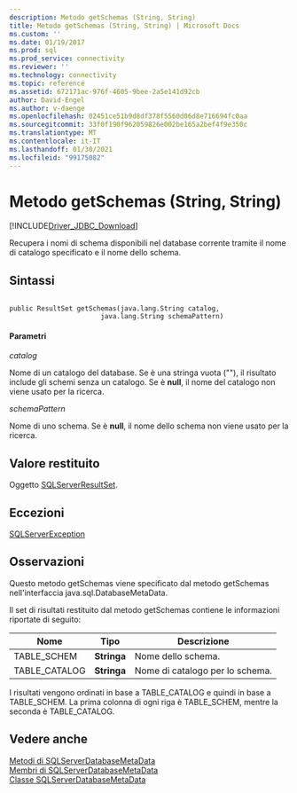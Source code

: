```yaml
---
description: Metodo getSchemas (String, String)
title: Metodo getSchemas (String, String) | Microsoft Docs
ms.custom: ''
ms.date: 01/19/2017
ms.prod: sql
ms.prod_service: connectivity
ms.reviewer: ''
ms.technology: connectivity
ms.topic: reference
ms.assetid: 672171ac-976f-4605-9bee-2a5e141d92cb
author: David-Engel
ms.author: v-daenge
ms.openlocfilehash: 02451ce51b9d8df378f5560d06d8e716694fc0aa
ms.sourcegitcommit: 33f0f190f962059826e002be165a2bef4f9e350c
ms.translationtype: MT
ms.contentlocale: it-IT
ms.lasthandoff: 01/30/2021
ms.locfileid: "99175082"
---
```

# <a name="getschemas-method-string-string"></a>Metodo getSchemas (String, String)
[!INCLUDE[Driver_JDBC_Download](../../../includes/driver_jdbc_download.md)]

  Recupera i nomi di schema disponibili nel database corrente tramite il nome di catalogo specificato e il nome dello schema.  
  
## <a name="syntax"></a>Sintassi  
  
```  
  
public ResultSet getSchemas(java.lang.String catalog,  
                       java.lang.String schemaPattern)  
```  
  
#### <a name="parameters"></a>Parametri  
 *catalog*  
  
 Nome di un catalogo del database. Se è una stringa vuota (""), il risultato include gli schemi senza un catalogo. Se è **null**, il nome del catalogo non viene usato per la ricerca.  
  
 *schemaPattern*  
  
 Nome di uno schema. Se è **null**, il nome dello schema non viene usato per la ricerca.  
  
## <a name="return-value"></a>Valore restituito  
 Oggetto [SQLServerResultSet](../../../connect/jdbc/reference/sqlserverresultset-class.md).  
  
## <a name="exceptions"></a>Eccezioni  
 [SQLServerException](../../../connect/jdbc/reference/sqlserverexception-class.md)  
  
## <a name="remarks"></a>Osservazioni  
 Questo metodo getSchemas viene specificato dal metodo getSchemas nell'interfaccia java.sql.DatabaseMetaData.  
  
 Il set di risultati restituito dal metodo getSchemas contiene le informazioni riportate di seguito:  
  
|Nome|Tipo|Descrizione|  
|----------|----------|-----------------|  
|TABLE_SCHEM|**Stringa**|Nome dello schema.|  
|TABLE_CATALOG|**Stringa**|Nome di catalogo per lo schema.|  
  
 I risultati vengono ordinati in base a TABLE_CATALOG e quindi in base a TABLE_SCHEM. La prima colonna di ogni riga è TABLE_SCHEM, mentre la seconda è TABLE_CATALOG.  
  
## <a name="see-also"></a>Vedere anche  
 [Metodi di SQLServerDatabaseMetaData](../../../connect/jdbc/reference/sqlserverdatabasemetadata-methods.md)   
 [Membri di SQLServerDatabaseMetaData](../../../connect/jdbc/reference/sqlserverdatabasemetadata-members.md)   
 [Classe SQLServerDatabaseMetaData](../../../connect/jdbc/reference/sqlserverdatabasemetadata-class.md)  
  
  
